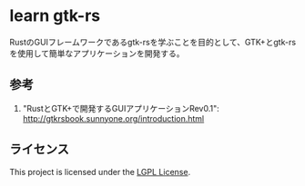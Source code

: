 # learn gtk-rs 

RustのGUIフレームワークであるgtk-rsを学ぶことを目的として、GTK+とgtk-rsを使用して簡単なアプリケーションを開発する。

## 参考

1. "RustとGTK+で開発するGUIアプリケーションRev0.1": http://gtkrsbook.sunnyone.org/introduction.html 


## ライセンス

This project is licensed under the [LGPL License](LICENSE).
